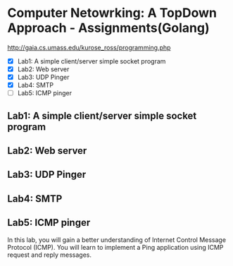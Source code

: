 # Computer Netowrking: A TopDown Approach - Assignments(Golang)

http://gaia.cs.umass.edu/kurose_ross/programming.php

- [x] Lab1: A simple client/server simple socket program
- [x] Lab2: Web server
- [x] Lab3: UDP	Pinger
- [x] Lab4: SMTP
- [ ] Lab5: ICMP pinger

## Lab1: A simple client/server simple socket program

## Lab2: Web server

## Lab3: UDP Pinger

## Lab4: SMTP

## Lab5: ICMP pinger
In this lab, you will gain a better understanding of Internet Control Message Protocol (ICMP). You will  learn to implement a Ping application using ICMP request and reply messages.